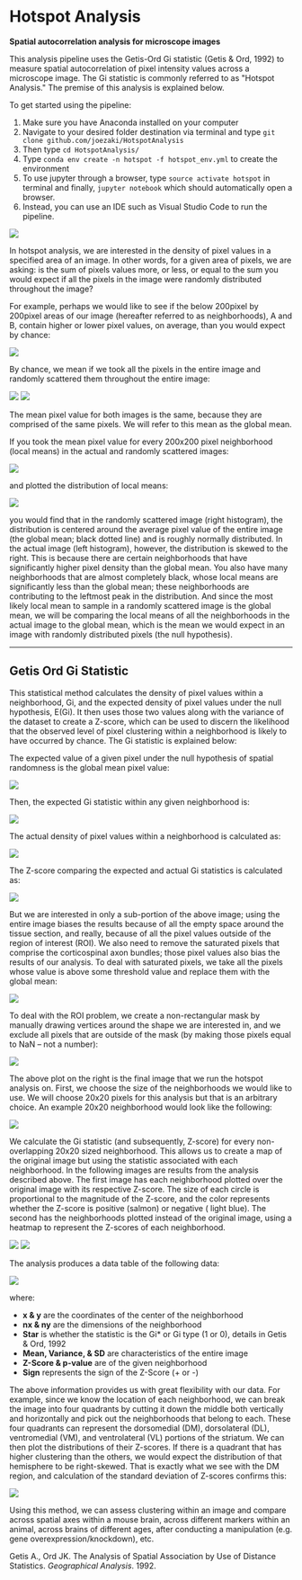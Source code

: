# Hotspot Analysis
**Spatial autocorrelation analysis for microscope images**

This analysis pipeline uses the Getis-Ord Gi statistic (Getis & Ord, 1992) to measure spatial autocorrelation of pixel intensity values across a microscope image. The Gi statistic is commonly referred to as "Hotspot Analysis." The premise of this analysis is explained below.

To get started using the pipeline:
1. Make sure you have Anaconda installed on your computer
2. Navigate to your desired folder destination via terminal and type `git clone github.com/joezaki/HotspotAnalysis`
3. Then type `cd HotspotAnalysis/`
4. Type `conda env create -n hotspot -f hotspot_env.yml` to create the environment
5. To use jupyter through a browser, type `source activate hotspot` in terminal and finally, `jupyter notebook` which should automatically open a browser.
6. Instead, you can use an IDE such as Visual Studio Code to run the pipeline.

![](HotspotImages/ImageAsMatrix.png)

In hotspot analysis, we are interested in the density of pixel values in a specified area of an image. In
other words, for a given area of pixels, we are asking: is the sum of pixels values more, or less, or equal to the
sum you would expect if all the pixels in the image were randomly distributed throughout the image?

For example, perhaps we would like to see if the below 200pixel by 200pixel areas of our image
(hereafter referred to as neighborhoods), A and B, contain higher or lower pixel values, on average, than you
would expect by chance:

![](HotspotImages/ImageNeighborhoods.png)

By chance, we mean if we took all the pixels in the entire image and randomly scattered them
throughout the entire image:

![](HotspotImages/OriginalPixels.png)
![](HotspotImages/RandomPixels.png)

The mean pixel value for both images is the same, because they are comprised of the same pixels. We
will refer to this mean as the global mean.

If you took the mean pixel value for every 200x200 pixel neighborhood (local means) in the actual and
randomly scattered images:

![](HotspotImages/LocalMeans.png)

and plotted the distribution of local means:

![](HotspotImages/NeighborhoodDistribution.png)

you would find that in the randomly scattered image (right histogram), the distribution is centered around the
average pixel value of the entire image (the global mean; black dotted line) and is roughly normally distributed.
In the actual image (left histogram), however, the distribution is skewed to the right. This is because there are
certain neighborhoods that have significantly higher pixel density than the global mean. You also have many
neighborhoods that are almost completely black, whose local means are significantly less than the global mean;
these neighborhoods are contributing to the leftmost peak in the distribution. And since the most likely local
mean to sample in a randomly scattered image is the global mean, we will be comparing the local means of all
the neighborhoods in the actual image to the global mean, which is the mean we would expect in an image with
randomly distributed pixels (the null hypothesis).

------------------------------

## Getis Ord Gi Statistic

This statistical method calculates the density of pixel values within a neighborhood, Gi, and the expected
density of pixel values under the null hypothesis, E(Gi). It then uses those two values along with the variance of
the dataset to create a Z-score, which can be used to discern the likelihood that the observed level of pixel
clustering within a neighborhood is likely to have occurred by chance. The Gi statistic is explained below:

The expected value of a given pixel under the null hypothesis of spatial randomness is the global mean
pixel value:

![](HotspotImages/ExpectedX.png)

Then, the expected Gi statistic within any given neighborhood is:

![](HotspotImages/ExpectedGi.png)

The actual density of pixel values within a neighborhood is calculated as:

![](HotspotImages/Gi.png)

The Z-score comparing the expected and actual Gi statistics is calculated as:

![](HotspotImages/Zi.png)

But we are interested in only a sub-portion of the above image; using the entire image biases the results because
of all the empty space around the tissue section, and really, because of all the pixel values outside of the region
of interest (ROI). We also need to remove the saturated pixels that comprise the corticospinal axon bundles;
those pixel values also bias the results of our analysis. To deal with saturated pixels, we take all the pixels
whose value is above some threshold value and replace them with the global mean:

![](HotspotImages/RemovePTAxons.png)

To deal with the ROI problem, we create a non-rectangular mask by manually drawing vertices around
the shape we are interested in, and we exclude all pixels that are outside of the mask (by making those pixels
equal to NaN – not a number):

![](HotspotImages/DrawROI.png)

The above plot on the right is the final image that we run the hotspot analysis on. First, we choose
the size of the neighborhoods we would like to use. We will choose 20x20 pixels for this analysis but that is an
arbitrary choice. An example 20x20 neighborhood would look like the following:

![](HotspotImages/ExampleNeighborhood.png)

We calculate the Gi statistic (and subsequently, Z-score) for every non-overlapping 20x20 sized
neighborhood. This allows us to create a map of the original image but using the statistic associated with each
neighborhood. In the following images are results from the analysis described above. The first image has each
neighborhood plotted over the original image with its respective Z-score. The size of each circle is proportional
to the magnitude of the Z-score, and the color represents whether the Z-score is positive (salmon) or negative (
light blue). The second has the neighborhoods plotted instead of the original image, using a heatmap to
represent the Z-scores of each neighborhood.

![](HotspotImages/GStatPlot.png)
![](HotspotImages/HeatmapPlot.png)

The analysis produces a data table of the following data:

![](HotspotImages/ExampleDF.png)

where:
- **x & y** are the coordinates of the center of the neighborhood
- **nx & ny** are the dimensions of the neighborhood
- **Star** is whether the statistic is the Gi* or Gi type (1 or 0), details in Getis & Ord, 1992
- **Mean, Variance, & SD** are characteristics of the entire image
- **Z-Score & p-value** are of the given neighborhood
- **Sign** represents the sign of the Z-Score (+ or -)

The above information provides us with great flexibility with our data. For example, since we know the
location of each neighborhood, we can break the image into four quadrants by cutting it down the middle both
vertically and horizontally and pick out the neighborhoods that belong to each. These four quadrants can
represent the dorsomedial (DM), dorsolateral (DL), ventromedial (VM), and ventrolateral (VL) portions of the
striatum. We can then plot the distributions of their Z-scores. If there is a quadrant that has higher clustering
than the others, we would expect the distribution of that hemisphere to be right-skewed. That is exactly what we
see with the DM region, and calculation of the standard deviation of Z-scores confirms this:

![](HotspotImages/QuadrantPlot.png)

Using this method, we can assess clustering within an image and compare across spatial axes within a
mouse brain, across different markers within an animal, across brains of different ages, after conducting a
manipulation (e.g. gene overexpression/knockdown), etc.






Getis A., Ord JK. The Analysis of Spatial Association by Use of Distance Statistics. *Geographical Analysis*. 1992.
